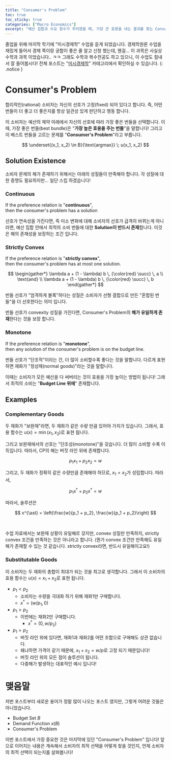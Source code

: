 ```yaml
---
title: "Consumer's Problem"
toc: true
toc_sticky: true
categories: ["Macro Economics"]
excerpt: "예산 집합과 수요 함수가 주어졌을 때, 가장 큰 효용을 내는 결과를 찾는 Consumer's Problem에 대해."
---
```


졸업을 위해 마지막 학기에 "미시경제학" 수업을 듣게 되었습니다.
경제학원론 수업을 재밌게 들어서 경제 쪽이랑 궁합이 좋은 줄 알고 신청 했는데, 웬걸... 이 과목은 사실상 수학과 과목 이었습니다.. ㅋㅋ 그래도 수학과 복수전공도 하고 있으니, 이 수업도 힘내서 잘 들어봅시다!
전체 포스트는 "[미시경제학](/categories/micro-economics)" 카테고리에서 확인하실 수 있습니다.
{: .notice }

# Consumer's Problem

합리적인(rational) 소비자는 자신의 선호가 고정(fixed) 되어 있다고 합니다. 즉, 어떤 번들이 더 좋고 더 좋은지를 항상 일관성 있게 판단하고 행동 합니다.

이 소비자는 예산의 제약 아래에서 자신의 선호에 따라 가장 좋은 번들을 선택합니다. 이때, 가장 좋은 번들(best bundle)은 "**가장 높은 효용을 주는 번들**"을 말합니다! 그리고 이 베스트 번들을 고르는 문제를 "**Consumer's Problem**"라고 부릅니다.

$$
\underset{(x_1, x_2) \in B}{\text{argmax}} \; u(x_1, x_2)
$$

## Solution Existence

소비자 문제의 해가 존재하기 위해서는 아래의 성질들이 만족해야 합니다. 각 성질에 대한 증명도 필요하지만... 일단 스킵 하겠습니다!

### Continuous

<div class="definition" markdown="1">

If the preference relation is "**continuous**", <br/>
then the consumer's problem has a solution

</div>

선호가 연속성을 가진다면, 즉 미소 변화에 대해 소비자의 선호가 급격히 바뀌는게 아니라면, 예산 집합 안에서 최적의 소비 번들에 대한 **Solution이 반드시 존재**합니다. 이것은 해의 존재성을 보장하는 조건 입니다.

### Strictly Convex

<div class="definition" markdown="1">

If the preference relation is "**strictly convex**", <br/>
then the consumer's problem has at most one solution.

</div>

$$
\begin{gather*}
\lambda a + (1 - \lambda) b \, {\color{red} \succ} \, a \\
\text{and} \\
\lambda a + (1 - \lambda) b \, {\color{red} \succ} \, b
\end{gather*}
$$

번들 선호가 "엄격하게 볼록"하다는 성질은 소비자가 선형 결합으로 만든 "혼합된 번들"을 더 선호한다는 의미 입니다.

번들 선호가 convexity 성질을 가진다면, Consumer's Problem의 **해가 유일하게 존재**한다는 것을 보장 합니다.

### Monotone

<div class="definition" markdown="1">

If the preference relation is "**monotone**", <br/>
then any solution of the consumer's problem is on the budget line.

</div>

번들 선호가 "단조적"이라는 건, 더 많이 소비할수록 좋다는 것을 말합니다. 다르게 표현하면 재화가 "정상재(normal goods)"라는 것을 말합니다.

이때는 소비자가 모든 예산을 다 써버리는 것이 효용을 가장 높이는 방법이 됩니다!
그래서 최적의 소비는 "**Budget Line 위에**" 존재합니다.

## Examples

### Complementary Goods

두 재화가 "보완재"라면, 두 재화가 같은 수량 만큼 있어야 가치가 있습니다. 그래서, 효용 함수는 $u(x) = \min(x_1, x_2)$로 표현 됩니다.

그리고 보완재에서의 선호는 "단조성(monotone)"을 갖습니다. 더 많이 소비할 수록 이득입니다. 따라서, CP의 해는 버짓 라인 위에 존재합니다.

$$
p_1 x_1 + p_2 x_2 = w
$$

그리고, 두 재화가 정확히 같은 수량만큼 존재해야 하므로, $x_1 = x_2$가 성립합니다. 따라서,

$$
p_1 x^{\ast} + p_2 x^{\ast} = w
$$

따라서, 솔루션은

$$
x^{\ast} = \left(\frac{w}{p_1 + p_2}, \frac{w}{p_1 + p_2}\right)
$$

<br/>

수업 자료에서는 보완재 상황이 유일해르 갖지만, convex 성질만 만족하지, strictly convex 조건을 만족하는 것은 아니라고 합니다. (뭔가 convex 조건만 만족해도 유일해가 존재할 수 있는 것 같습니다. strictly convex라면, 반드시 유일해이고요!)

### Substitutable Goods

이 소비자는 두 재화의 총합이 최대가 되는 것을 최고로 생각합니다.
그래서 이 소비자의 효용 함수는 $u(x) = x_1 + x_2$로 표현 됩니다.

- $p_1 < p_2$
  - 소비자는 수량을 극대화 하기 위해 재화1만 구매합니다.
  - $x^{\ast} = (w/p_1, 0)$
- $p_1 > p_2$
  - 이번에는 재화2만 구매합니다.
    - $x^{\ast} = (0, w/p_2)$
- $p_1 = p_2$
  - 버짓 라인 위에 있다면, 재화1과 재화2를 어떤 조합으로 구매해도 상관 없습니다.
  - 왜냐하면 가격이 같기 때문에, $x_1 + x_2 = w/p$로 고정 되기 때문입니다!
  - 버짓 라인 위의 모든 점이 솔루션이 됩니다.
  - 다중해가 발생하는 대표적인 예시 입니다!

# 맺음말

저번 포스트부터 새로운 용어가 정말 많이 나오는 포스트 였지만, 그렇게 어려운 것들은 아니었습니다.

- Budget Set $B$
- Demand Function $x(B)$
- Consumer's Problem

이번 포스트에서 가장 중요한 것은 마지막에 있던 "Consumer's Problem" 입니다!
앞으로 이어지는 내용은 계속해서 소비자의 최적 선택을 어떻게 찾을 것인지, 언제 소비자의 최적 선택이 되는지를 살펴봅니다!
